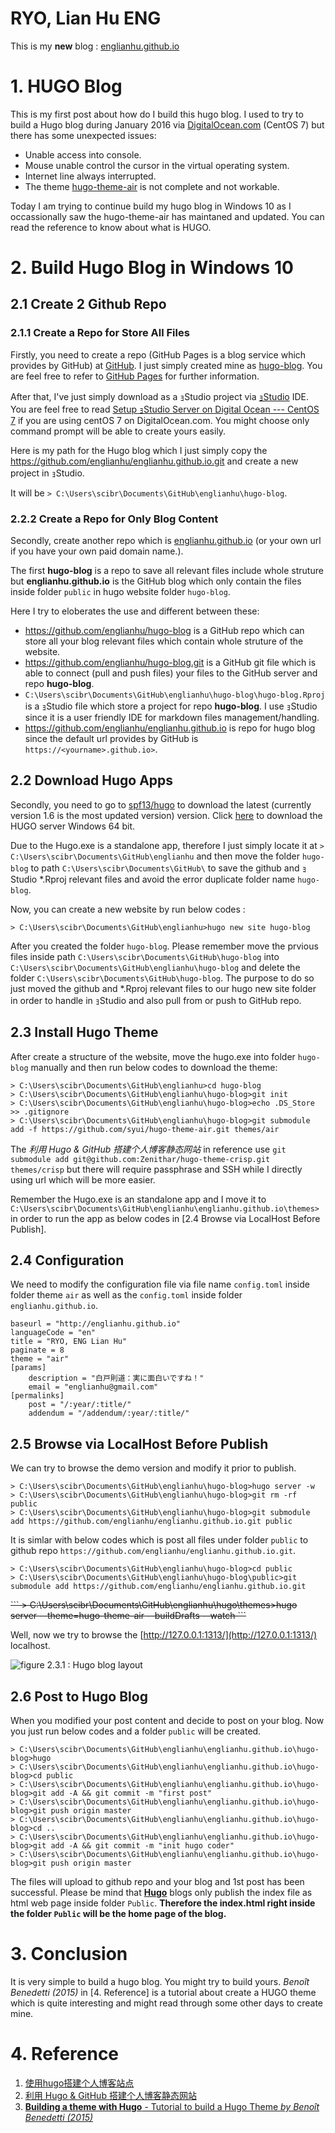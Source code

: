 # RYO, Lian Hu ENG

This is my **new** blog : [englianhu.github.io](https://englianhu.github.io)

# 1. HUGO Blog

  This is my first post about how do I build this hugo blog. I used to try to build a Hugo blog during January 2016 via [DigitalOcean.com](https://m.do.co/c/aabb124120d0) (CentOS 7) but there has some unexpected issues:
  
  - Unable access into console.
  - Mouse unable control the cursor in the virtual operating system.
  - Internet line always interrupted.
  - The theme [hugo-theme-air](https://github.com/syui/hugo-theme-air) is not complete and not workable.

  Today I am trying to continue build my hugo blog in Windows 10 as I occassionally saw the hugo-theme-air has maintaned and updated. You can read the reference to know about what is HUGO.
  
# 2. Build Hugo Blog in Windows 10

## 2.1 Create 2 Github Repo

### 2.1.1 Create a Repo for Store All Files

  Firstly, you need to create a repo (GitHub Pages is a blog service which provides by GitHub) at [GitHub](https://github.com). I just simply created mine as [hugo-blog](https://github.com/englianhu/hugo-blog). You are feel free to refer to [GitHub Pages](https://pages.github.com/) for further information.

  After that, I've just simply download as a ｮStudio project via [ｮStudio](http://www.rstudio.com) IDE. You are feel free to read [Setup ｮStudio Server on Digital Ocean --- CentOS 7](https://github.com/scibrokes/setup-rstudio-server) if you are using centOS 7 on DigitalOcean.com. You might choose only command prompt will be able to create yours easily.

  Here is my path for the Hugo blog which I just simply copy the <https://github.com/englianhu/englianhu.github.io.git> and create a new project in ｮStudio.
  
  It will be `> C:\Users\scibr\Documents\GitHub\englianhu\hugo-blog`.

### 2.2.2 Create a Repo for Only Blog Content

  Secondly, create another repo which is [englianhu.github.io](https://github.com/englianhu/englianhu.github.io) (or your own url if you have your own paid domain name.).
  
  The first **hugo-blog** is a repo to save all relevant files include whole struture but **englianhu.github.io** is the GitHub blog which only contain the files inside folder `public` in hugo website folder `hugo-blog`.

  Here I try to eloberates the use and different between these:
  
  - <https://github.com/englianhu/hugo-blog> is a GitHub repo which can store all your blog relevant files which contain whole struture of the website.
  - <https://github.com/englianhu/hugo-blog.git> is a GitHub git file which is able to connect (pull and push files) your files to the GitHub server and repo **hugo-blog**.
  - `C:\Users\scibr\Documents\GitHub\englianhu\hugo-blog\hugo-blog.Rproj` is a ｮStudio file which store a project for repo **hugo-blog**. I use ｮStudio since it is a user friendly IDE for markdown files management/handling.
  - <https://github.com/englianhu/englianhu.github.io> is repo for hugo blog since the default url provides by GitHub is `https://<yourname>.github.io>`.

## 2.2 Download Hugo Apps

  Secondly, you need to go to [spf13/hugo](https://github.com/spf13/hugo/releases) to download the latest (currently version 1.6 is the most updated version) version. Click [here](https://github.com/spf13/hugo/releases/download/v0.16/hugo_0.16_windows-64bit.zip) to download the HUGO server Windows 64 bit.
  
  Due to the Hugo.exe is a standalone app, therefore I just simply locate it at `> C:\Users\scibr\Documents\GitHub\englianhu` and then move the folder `hugo-blog` to path `C:\Users\scibr\Documents\GitHub\` to save the github and ｮStudio \*.Rproj relevant files and avoid the error duplicate folder name `hugo-blog`.
  
  Now, you can create a new website by run below codes :
  
```
> C:\Users\scibr\Documents\GitHub\englianhu>hugo new site hugo-blog
```

  After you created the folder `hugo-blog`. Please remember move the prvious files inside path `C:\Users\scibr\Documents\GitHub\hugo-blog` into `C:\Users\scibr\Documents\GitHub\englianhu\hugo-blog` and delete the folder `C:\Users\scibr\Documents\GitHub\hugo-blog`. The purpose to do so just moved the github and \*.Rproj relevant files to our hugo new site folder in order to handle in ｮStudio and also pull from or push to GitHub repo.

## 2.3 Install Hugo Theme

  After create a structure of the website, move the hugo.exe into folder `hugo-blog` manually and then run below codes to download the theme:

```
> C:\Users\scibr\Documents\GitHub\englianhu>cd hugo-blog
> C:\Users\scibr\Documents\GitHub\englianhu\hugo-blog>git init
> C:\Users\scibr\Documents\GitHub\englianhu\hugo-blog>echo .DS_Store >> .gitignore
> C:\Users\scibr\Documents\GitHub\englianhu\hugo-blog>git submodule add -f https://github.com/syui/hugo-theme-air.git themes/air
```

  The *利用 Hugo & GitHub 搭建个人博客静态网站* in reference use `git submodule add git@github.com:Zenithar/hugo-theme-crisp.git themes/crisp` but there will require passphrase and SSH while I directly using url which will be more easier.
  
  Remember the Hugo.exe is an standalone app and I move it to `C:\Users\scibr\Documents\GitHub\englianhu\englianhu.github.io\themes>` in order to run the app as below codes in [2.4 Browse via LocalHost Before Publish].

## 2.4 Configuration

  We need to modify the configuration file via file name `config.toml` inside folder theme `air` as well as the `config.toml` inside folder `englianhu.github.io`.

```
baseurl = "http://englianhu.github.io"
languageCode = "en"
title = "RYO, ENG Lian Hu"
paginate = 8
theme = "air"
[params]
    description = "白戸則道：実に面白いですね！"
    email = "englianhu@gmail.com"
[permalinks]
    post = "/:year/:title/"
    addendum = "/addendum/:year/:title/"
```

## 2.5 Browse via LocalHost Before Publish

  We can try to browse the demo version and modify it prior to publish.

```
> C:\Users\scibr\Documents\GitHub\englianhu\hugo-blog>hugo server -w
> C:\Users\scibr\Documents\GitHub\englianhu\hugo-blog>git rm -rf public
> C:\Users\scibr\Documents\GitHub\englianhu\hugo-blog>git submodule add https://github.com/englianhu/englianhu.github.io.git public
```

  It is simlar with below codes which is post all files under folder `public` to github repo `https://github.com/englianhu/englianhu.github.io.git`.

```
> C:\Users\scibr\Documents\GitHub\englianhu\hugo-blog>cd public
> C:\Users\scibr\Documents\GitHub\englianhu\hugo-blog\public>git submodule add https://github.com/englianhu/englianhu.github.io.git
```

<s>
```
> C:\Users\scibr\Documents\GitHub\englianhu\hugo\themes>hugo server --theme=hugo-theme-air --buildDrafts --watch
```
</s>

  Well, now we try to browse the [http://127.0.0.1:1313/](http://127.0.0.1:1313/) localhost.
  
![*figure 2.3.1 : Hugo blog layout*](content/figure/20160910_121813.gif)

## 2.6 Post to Hugo Blog

  When you modified your post content and decide to post on your blog. Now you just run below codes and a folder `public` will be created.

```
> C:\Users\scibr\Documents\GitHub\englianhu\englianhu.github.io\hugo-blog>hugo
> C:\Users\scibr\Documents\GitHub\englianhu\englianhu.github.io\hugo-blog>cd public
> C:\Users\scibr\Documents\GitHub\englianhu\englianhu.github.io\hugo-blog>git add -A && git commit -m "first post"
> C:\Users\scibr\Documents\GitHub\englianhu\englianhu.github.io\hugo-blog>git push origin master
> C:\Users\scibr\Documents\GitHub\englianhu\englianhu.github.io\hugo-blog>cd ..
> C:\Users\scibr\Documents\GitHub\englianhu\englianhu.github.io\hugo-blog>git add -A && git commit -m "init hugo coder"
> C:\Users\scibr\Documents\GitHub\englianhu\englianhu.github.io\hugo-blog>git push origin master
```

  The files will upload to github repo and your blog and 1st post has been successful. Please be mind that [**Hugo**](https://gohugo.io) blogs only publish the index file as html web page inside folder `Public`. **Therefore the index.html right inside the folder `Public` will be the home page of the blog.**

# 3. Conclusion

  It is very simple to build a hugo blog. You might try to build yours. *Benoît Benedetti (2015)* in [4. Reference] is a tutorial about create a HUGO theme which is quite interesting and might read through some other days to create mine.

# 4. Reference

1. [使用hugo搭建个人博客站点](http://blog.coderzh.com/2015/08/29/hugo/)
2. [利用 Hugo & GitHub 搭建个人博客静态网站](http://blog.bpcoder.com/2015/12/hugo-create-blog/)
3. [**Building a theme with Hugo** - Tutorial to build a Hugo Theme *by Benoît Benedetti (2015)*](http://www.humboldtux.net/sbcb-demo/post/post-01/)
